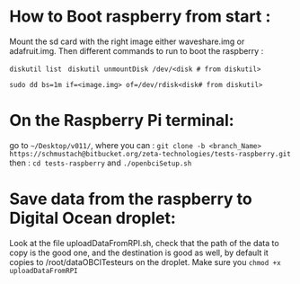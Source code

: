 # How to Boot raspberry from start :



Mount the sd card with the right image either waveshare.img or adafruit.img.
 Then different commands to run to boot the raspberry :

 `diskutil list `
 `diskutil unmountDisk /dev/<disk # from diskutil>`

`sudo dd bs=1m if=<image.img> of=/dev/rdisk<disk# from diskutil>
`

 # On the Raspberry Pi terminal:
 go to `~/Desktop/v011/`, where you can :
 `git clone -b <branch_Name> https://schmustach@bitbucket.org/zeta-technologies/tests-raspberry.git`
 then :
`cd tests-raspberry`
 and `./openbciSetup.sh`


# Save data from the raspberry to Digital Ocean droplet:

Look at the file uploadDataFromRPI.sh, check that the path of the data to copy is the good one, and the destination is good as well, by default it copies to
/root/dataOBCITesteurs on the droplet.
Make sure you `chmod +x uploadDataFromRPI`
